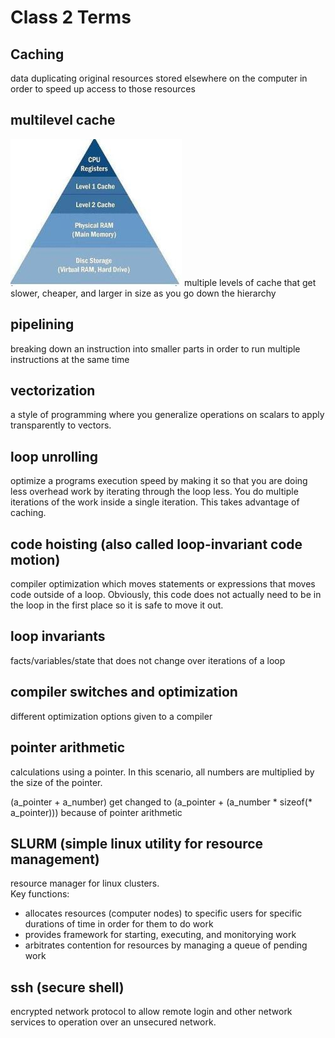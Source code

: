 Class 2 Terms
=================

## Caching
data duplicating original resources stored elsewhere on the computer in order to speed up access to those resources
## multilevel cache
![](class_2_terms/5e331351b7971ec7cac55eeaa5e9d1e9.png)
multiple levels of cache that get slower, cheaper, and larger in size as you go down the hierarchy
## pipelining
breaking down an instruction into smaller parts in order to run multiple instructions at the same time
## vectorization  
a style of programming where you generalize operations on scalars to apply transparently to vectors.
## loop unrolling
optimize a programs execution speed by making it so that you are doing less overhead work by iterating through the loop less. You do multiple iterations of the work inside a single iteration. This takes advantage of caching.
## code hoisting (also called loop-invariant code motion)
compiler optimization which moves statements or expressions that moves code outside of a loop. Obviously, this code does not actually need to be in the loop in the first place so it is safe to move it out.
## loop invariants
facts/variables/state that does not change over iterations of a loop
## compiler switches and optimization
different optimization options given to a compiler  
## pointer arithmetic
calculations using a pointer. In this scenario, all numbers are multiplied by the size of the pointer.

(a_pointer + a_number)
get changed to
(a_pointer + (a_number * sizeof(* a_pointer)))
because of pointer arithmetic

## SLURM (simple linux utility for resource management)
resource manager for linux clusters.  
Key functions:
 * allocates resources (computer nodes) to specific users for specific durations of time in order for them to do work
 * provides framework for starting, executing, and monitorying work
 * arbitrates contention for resources by managing a queue of pending work  

## ssh (secure shell)
encrypted network protocol to allow remote login and other network services to operation over an unsecured network.

